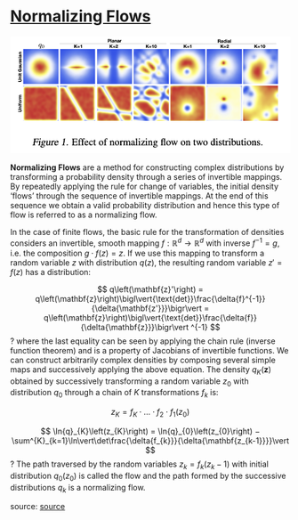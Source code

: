 # [Normalizing Flows](https://paperswithcode.com/method/normalizing-flows)
![](./img/Screen_Shot_2020-06-28_at_6.49.01_PM.png)

**Normalizing Flows** are a method for constructing complex distributions by transforming a
probability density through a series of invertible mappings. By repeatedly applying the rule for change of variables, the initial density ‘flows’ through the sequence of invertible mappings. At the end of this sequence we obtain a valid probability distribution and hence this type of flow is referred to as a normalizing flow.

In the case of finite flows, the basic rule for the transformation of densities considers an invertible, smooth mapping $f : \mathbb{R}^{d} \rightarrow \mathbb{R}^{d}$ with inverse $f^{-1} = g$, i.e. the composition $g \cdot f\left(z\right) = z$. If we use this mapping to transform a random variable $z$ with distribution $q\left(z\right)$, the resulting random variable $z' = f\left(z\right)$ has a distribution:

$$ q\left(\mathbf{z}'\right) = q\left(\mathbf{z}\right)\bigl\vert{\text{det}}\frac{\delta{f}^{-1}}{\delta{\mathbf{z'}}}\bigr\vert = q\left(\mathbf{z}\right)\bigl\vert{\text{det}}\frac{\delta{f}}{\delta{\mathbf{z}}}\bigr\vert ^{-1} $$
?
where the last equality can be seen by applying the chain rule (inverse function theorem) and is a property of Jacobians of invertible functions. We can construct arbitrarily complex densities by composing several simple maps and successively applying the above equation. The density $q_{K}\left(\mathbf{z}\right)$ obtained by successively transforming a random variable $z_{0}$ with distribution $q_{0}$ through a chain of $K$ transformations $f_{k}$ is:

$$ z_{K} = f_{K} \cdot \dots \cdot f_{2} \cdot f_{1}\left(z_{0}\right) $$

$$ \ln{q}_{K}\left(z_{K}\right) = \ln{q}_{0}\left(z_{0}\right) − \sum^{K}_{k=1}\ln\vert\det\frac{\delta{f_{k}}}{\delta{\mathbf{z_{k-1}}}}\vert $$
?
The path traversed by the random variables $z_{k} = f_{k}\left(z_{k}−1\right)$ with initial distribution $q_{0}\left(z_{0}\right)$ is called the flow and the path formed by the successive distributions $q_{k}$ is a normalizing flow.

source: [source](http://arxiv.org/abs/1505.05770v6)
